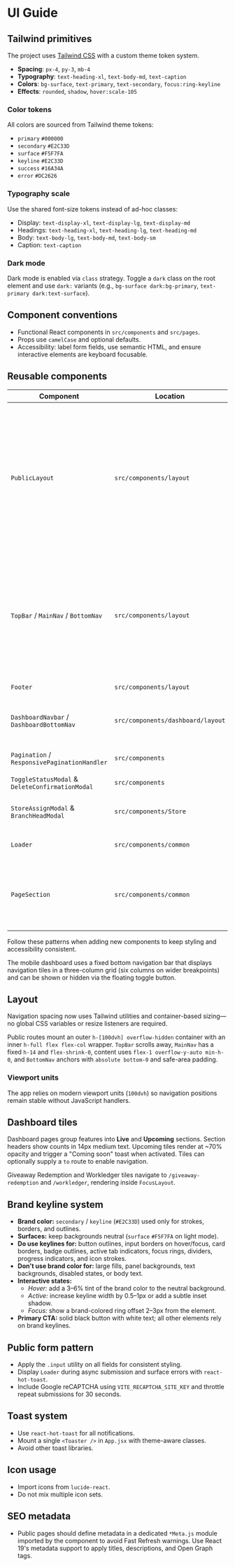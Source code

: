 # UI Guide

## Tailwind primitives

The project uses [Tailwind CSS](https://tailwindcss.com) with a custom theme token system.

- **Spacing**: `px-4`, `py-3`, `mb-4`
- **Typography**: `text-heading-xl`, `text-body-md`, `text-caption`
- **Colors**: `bg-surface`, `text-primary`, `text-secondary`, `focus:ring-keyline`
- **Effects**: `rounded`, `shadow`, `hover:scale-105`

### Color tokens

All colors are sourced from Tailwind theme tokens:

- `primary` `#000000`
- `secondary` `#E2C33D`
- `surface` `#F5F7FA`
- `keyline` `#E2C33D`
- `success` `#16A34A`
- `error` `#DC2626`

### Typography scale

Use the shared font-size tokens instead of ad-hoc classes:

- Display: `text-display-xl`, `text-display-lg`, `text-display-md`
- Headings: `text-heading-xl`, `text-heading-lg`, `text-heading-md`
- Body: `text-body-lg`, `text-body-md`, `text-body-sm`
- Caption: `text-caption`

### Dark mode

Dark mode is enabled via `class` strategy. Toggle a `dark` class on the root element and use `dark:` variants (e.g., `bg-surface dark:bg-primary`, `text-primary dark:text-surface`).

## Component conventions

- Functional React components in `src/components` and `src/pages`.
- Props use `camelCase` and optional defaults.
- Accessibility: label form fields, use semantic HTML, and ensure interactive elements are keyboard focusable.

## Reusable components

| Component                                       | Location                          | Notes                                                                                                                                                                                                                       |
| ----------------------------------------------- | --------------------------------- | --------------------------------------------------------------------------------------------------------------------------------------------------------------------------------------------------------------------------- |
| `PublicLayout`                                  | `src/components/layout`           | wraps `TopBar`, `MainNav`, `BottomNav`, and `Footer` for public pages; outer `h-[100dvh] overflow-hidden` container with inner `h-full flex flex-col` keeps navs fixed while content scrolls |
| `TopBar` / `MainNav` / `BottomNav`              | `src/components/layout`           | modular public navigation pieces; `TopBar` text expands when the address bar hides and `BottomNav` manages its own account menu                                                                                             |
| `Footer`                                        | `src/components/layout`           | slim desktop footer                                                                                                                                                                                                         |
| `DashboardNavbar` / `DashboardBottomNav`        | `src/components/dashboard/layout` | responsive dashboard navigation with fixed bottom grid                                                                                                                                                                      |
| `Pagination` / `ResponsivePaginationHandler`    | `src/components`                  | reusable pagination controls                                                                                                                                                                                                |
| `ToggleStatusModal` & `DeleteConfirmationModal` | `src/components`                  | confirmation dialogs                                                                                                                                                                                                        |
| `StoreAssignModal` & `BranchHeadModal`          | `src/components/Store`            | assign stores or branch heads                                                                                                                                                                                               |
| `Loader`                                        | `src/components/common`           | full-screen loading spinner                                                                                                                                                                                                 |
| `PageSection`                                   | `src/components/common`           | semantic wrapper with auto `min-height`; use `withBottom` to offset BottomNav                                                                                                                                               |

Follow these patterns when adding new components to keep styling and accessibility consistent.

The mobile dashboard uses a fixed bottom navigation bar that displays navigation tiles in a three-column grid (six columns on wider breakpoints) and can be shown or hidden via the floating toggle button.

## Layout

Navigation spacing now uses Tailwind utilities and container-based sizing—no global CSS variables or resize listeners are required.

Public routes mount an outer `h-[100dvh] overflow-hidden` container with an inner `h-full flex flex-col` wrapper. `TopBar` scrolls away, `MainNav` has a fixed `h-14` and `flex-shrink-0`, content uses `flex-1 overflow-y-auto min-h-0`, and `BottomNav` anchors with `absolute bottom-0` and safe-area padding.

### Viewport units

The app relies on modern viewport units (`100dvh`) so navigation positions remain stable without JavaScript handlers.

## Dashboard tiles

Dashboard pages group features into **Live** and **Upcoming** sections. Section headers show counts in 14px medium text. Upcoming tiles render at ~70% opacity and trigger a "Coming soon" toast when activated. Tiles can optionally supply a `to` route to enable navigation.

Giveaway Redemption and Workledger tiles navigate to `/giveaway-redemption` and `/workledger`, rendering inside `FocusLayout`.

## Brand keyline system

- **Brand color:** `secondary` / `keyline` (`#E2C33D`) used only for strokes, borders, and outlines.
- **Surfaces:** keep backgrounds neutral (`surface` `#F5F7FA` on light mode).
- **Do use keylines for:** button outlines, input borders on hover/focus, card borders, badge outlines, active tab indicators, focus rings, dividers, progress indicators, and icon strokes.
- **Don't use brand color for:** large fills, panel backgrounds, text backgrounds, disabled states, or body text.
- **Interactive states:**
  - _Hover:_ add a 3–6% tint of the brand color to the neutral background.
  - _Active:_ increase keyline width by 0.5–1px or add a subtle inset shadow.
  - _Focus:_ show a brand-colored ring offset 2–3px from the element.
- **Primary CTA:** solid black button with white text; all other elements rely on brand keylines.

## Public form pattern

- Apply the `.input` utility on all fields for consistent styling.
- Display `Loader` during async submission and surface errors with `react-hot-toast`.
- Include Google reCAPTCHA using `VITE_RECAPTCHA_SITE_KEY` and throttle repeat submissions for 30 seconds.

## Toast system

- Use `react-hot-toast` for all notifications.
- Mount a single `<Toaster />` in `App.jsx` with theme-aware classes.
- Avoid other toast libraries.

## Icon usage

- Import icons from `lucide-react`.
- Do not mix multiple icon sets.

## SEO metadata

- Public pages should define metadata in a dedicated `*Meta.js` module imported by the component to avoid Fast Refresh warnings. Use React 19's metadata support to apply titles, descriptions, and Open Graph tags.

